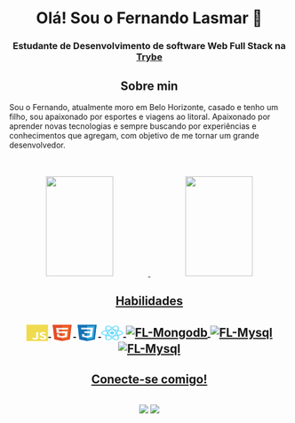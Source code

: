 <h1 align="center">Olá! Sou o Fernando Lasmar 👋</h1>

<h3 align="center">Estudante de Desenvolvimento de software Web Full Stack na <a href="https://www.betrybe.com/">Trybe</a></h3>

<div>
  <h2 align="center">Sobre min</h2>
  <p>
    Sou o Fernando, atualmente moro em Belo Horizonte, casado e tenho um filho, sou apaixonado por esportes e viagens ao litoral.
    Apaixonado por aprender novas tecnologias e sempre buscando por experiências e conhecimentos que agregam, com objetivo de me tornar um grande desenvolvedor.
  </p>
</div>
<br/>
<br/>
<div align="center">
  <a href="https://github.com/fernandolasmar"/>
  <img height="180em" width="49%" src="https://github-readme-stats.vercel.app/api?username=fernandolasmar&show_icons=true&theme=dark&include_all_commits=true&count_private=true"/>
  <img height="180em" width="49%" src="https://github-readme-stats.vercel.app/api/top-langs/?username=fernandolasmar&layout=compact&langs_count=7&theme=dark"/>
</div>    
  
<div align="center">
  <h2>Habilidades<h2/>
  <img align="center" alt="FL-Js" height="30" width="40" src="https://raw.githubusercontent.com/devicons/devicon/master/icons/javascript/javascript-plain.svg"/>
  <img align="center" alt="FL-HTML" height="30" width="40" src="https://raw.githubusercontent.com/devicons/devicon/master/icons/html5/html5-original.svg"/>
  <img align="center" alt="FL-CSS" height="30" width="40" src="https://raw.githubusercontent.com/devicons/devicon/master/icons/css3/css3-original.svg"/>
  <img align="center" alt="FL-React" height="30" width="40" src="https://raw.githubusercontent.com/devicons/devicon/master/icons/react/react-original.svg"/>
  <img align="center" alt="FL-Mongodb" height="30" width="40" src="https://cdn.jsdelivr.net/gh/devicons/devicon/icons/mongodb/mongodb-original.svg"/>
  <img align="center" alt="FL-Mysql" height="30" width="40" src="https://cdn.jsdelivr.net/gh/devicons/devicon/icons/mysql/mysql-original.svg"/>
  <img align="center" alt="FL-Mysql" height="30" width="40" src="https://cdn.jsdelivr.net/gh/devicons/devicon/icons/nodejs/nodejs-original.svg"/>  
</div>
  
<h2 align="center">Conecte-se comigo!<h2/>  
<div align="center">    
  <a href = "mailto:f3rnandolasmar@gmail.com"><img src="https://img.shields.io/badge/-Gmail-%23333?style=for-the-badge&logo=gmail&logoColor=white" destino ="_blank"></a>
  <a href="https://www.linkedin.com/in/fernando-lasmar-3353a4b6/" target="_blank"><img src="https://img.shields.io/badge/-LinkedIn-%230077B5?style=for-the-badge&logo=linkedin&logoColor=white" target="_blank"></a> 
</div>
